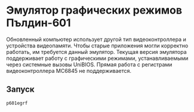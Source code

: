 # Эмулятор графических режимов Пълдин-601

Обновленный компьютер использует другой тип видеоконтроллера и устройства видеопамяти.
Чтобы старые приложения могли корректно работать, им требуется данный эмулятор.
Текущая версия эмулятора поддерживает работу с графическими режимами, устанавливаемыми
через системные вызовы UniBIOS. Прямая работа с регистрами видеоконтроллера MC6845 не
поддерживается.

## Запуск

`p601egrf`
